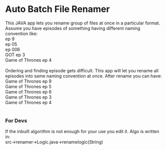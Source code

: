 <h1>Auto Batch File Renamer</h1>
This JAVA app lets you rename group of files at once in a particular format. Assume you have episodes of something having different naming convention like:<br>
ep 9<br>
ep 05<br>
ep 006<br>
GOT ep 3<br>
Game of Thrones ep 4<br><br>
Ordering and finding episode gets difficult. This app will let you rename all episodes into same naming convention at once. After rename you can have:<br>
Game of Thrones ep 9<br>
Game of Thrones ep 5<br>
Game of Thrones ep 6<br>
Game of Thrones ep 3<br>
Game of Thrones ep 4<br><br>
<h3>For Devs</h3>
If the inbuilt algorithm is not enough for your use you edit it. Algo is written in:<br>
src->renamer->Logic.java->renamelogic(String)
